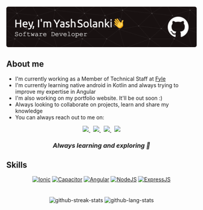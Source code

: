 ![Header](./github-header-image.png)

## About me
- I'm currently working as a Member of Technical Staff at [Fyle](https://www.fylehq.com/)
- I'm currently learning native android in Kotlin and always trying to improve my expertise in Angular
- I'm also working on my portfolio website. It'll be out soon :)
- Always looking to collaborate on projects, learn and share my knowledge
- You can always reach out to me on:

<p align="center">
<a href="https://mail.google.com/mail/u/0/?fs=1&tf=cm&source=mailto&to=yashsolanki1709@gmail.com">
   <img src="https://img.shields.io/badge/Gmail-D14836?style=for-the-badge&logo=gmail&logoColor=white">
</a>
&nbsp;
<a href="https://www.linkedin.com/in/yashsolanki/">
   <img src="https://img.shields.io/badge/LinkedIn-0077B5?style=for-the-badge&logo=linkedin&logoColor=white">
</a>
&nbsp;
<a href="https://twitter.com/solanki1709">
   <img src="https://img.shields.io/badge/Twitter-1DA1F2?style=for-the-badge&logo=twitter&logoColor=white">
</a>
&nbsp;
<a href="https://dev.to/yksolanki9">
   <img src="https://img.shields.io/badge/dev.to-0A0A0A?style=for-the-badge&logo=devdotto&logoColor=white">
</a>
</p>

<h3 align="center"><em> Always learning and exploring 🙌 </em></h3>

## Skills
<p align="center">
<a href="#"><img alt="Ionic" src="https://img.shields.io/badge/Ionic-3880FF?style=for-the-badge&logo=ionic&logoColor=white"></a>
<a href="#"><img alt="Capacitor" src="https://img.shields.io/badge/Capacitor-119EFF?style=for-the-badge&logo=Capacitor&logoColor=white"></a>
<a href="#"><img alt="Angular" src="https://img.shields.io/badge/Angular-DD0031?style=for-the-badge&logo=angular&logoColor=white"></a>
<a href="#"><img alt="NodeJS" src="https://img.shields.io/badge/Node.js-43853D?style=for-the-badge&logo=node.js&logoColor=white"></a>
<a href="#"><img alt="ExpressJS" src="https://img.shields.io/badge/Express.js-404D59?style=for-the-badge"></a>
</p>
    
<p align="center">
    <img src="http://github-readme-streak-stats.herokuapp.com?user=yksolanki9&theme=dark" alt="github-streak-stats"/>
    <img style="padding-top: 24px" src="https://github-readme-stats.vercel.app/api/top-langs/?username=anuraghazra&exclude_repo=Wall-E-2.1&langs_count=8&layout=compact&theme=dark" alt="github-lang-stats" />
</p>

